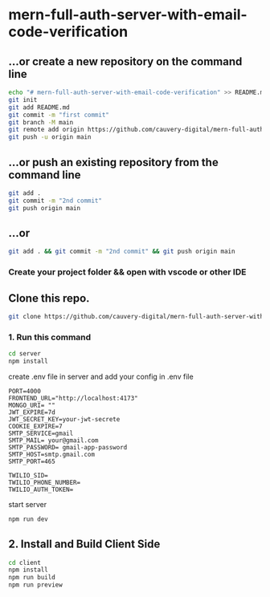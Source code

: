 # mern-full-auth-server-with-email-code-verification

## …or create a new repository on the command line

```bash
echo "# mern-full-auth-server-with-email-code-verification" >> README.md
git init
git add README.md
git commit -m "first commit"
git branch -M main
git remote add origin https://github.com/cauvery-digital/mern-full-auth-server-with-email-code-verification.git
git push -u origin main
```

## …or push an existing repository from the command line

```bash
git add .
git commit -m "2nd commit"
git push origin main
```


## …or

```bash
git add . && git commit -m "2nd commit" && git push origin main
```

### Create your project folder && open with vscode or other IDE

## Clone this repo.

```bash
git clone https://github.com/cauvery-digital/mern-full-auth-server-with-email-code-verification.git
```

### 1. Run this command
```bash
cd server
npm install
```

create .env file in server and add your config in .env file
```
PORT=4000
FRONTEND_URL="http://localhost:4173"
MONGO_URI= ""
JWT_EXPIRE=7d
JWT_SECRET_KEY=your-jwt-secrete
COOKIE_EXPIRE=7
SMTP_SERVICE=gmail
SMTP_MAIL= your@gmail.com
SMTP_PASSWORD= gmail-app-password
SMTP_HOST=smtp.gmail.com
SMTP_PORT=465

TWILIO_SID= 
TWILIO_PHONE_NUMBER= 
TWILIO_AUTH_TOKEN= 
```
start server 
```bash
npm run dev
```

## 2. Install and Build Client Side

```bash
cd client
npm install
npm run build
npm run preview
```

